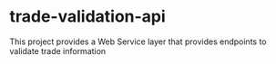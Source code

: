# trade-validation-api
This project provides a Web Service layer that provides endpoints to validate trade information

